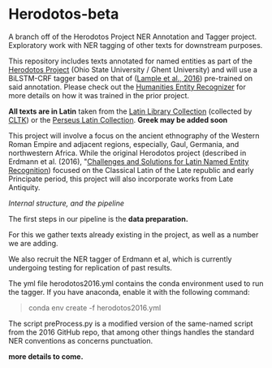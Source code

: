 # Herodotos-beta
A branch off of the Herodotos Project NER Annotation and Tagger project. 
Exploratory work with NER tagging of other texts for downstream purposes.

This repository includes texts annotated for named entities as part of the [Herodotos Project](https://u.osu.edu/herodotos/) (Ohio State University / Ghent University) and will use a BiLSTM-CRF tagger based on that of ([Lample et al., 2016](https://arxiv.org/abs/1603.01360)) pre-trained on said annotation. 
Please check out the [Humanities Entity Recognizer](https://github.com/alexerdmann/HER) for more details on how it was trained in the prior project.

**All texts are in Latin** taken from the [Latin Library Collection](https://www.thelatinlibrary.com) (collected by [CLTK](https://github.com/cltk/latin_text_latin_library)) or the [Perseus Latin Collection](http://www.perseus.tufts.edu/hopper/collection?collection=Perseus:collection:Greco-Roman).
**Greek may be added soon** 

This project will involve a focus on the ancient ethnography of the Western Roman Empire and adjacent regions, especially, Gaul, Germania, and northwestern Africa. 
While the original Herodotos project (described in Erdmann et al. (2016), "[Challenges and Solutions for Latin Named Entity Recognition](http://www.aclweb.org/anthology/W16-4012)) focused on the Classical Latin of the Late republic and early Principate period, this project will also incorporate works from Late Antiquity.

*Internal structure, and the pipeline*

The first steps in our pipeline is the **data preparation.**

For this we gather texts already existing in the project, as well as a number we are adding. 

We also recruit the NER tagger of Erdmann et al, which is currently undergoing testing for replication of past results. 

The yml file herodotos2016.yml contains the conda environment used to run the tagger. 
If you have anaconda, enable it with the following command: 

> conda env create -f herodotos2016.yml

The script preProcess.py is a modified version of the same-named script from the 2016 GitHub repo, that among other things handles the standard NER conventions as concerns punctuation. 

**more details to come.** 

